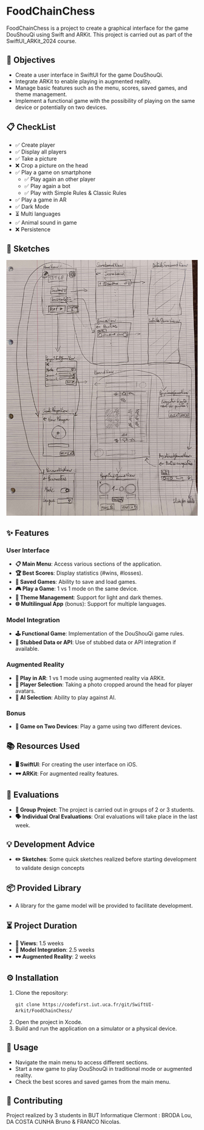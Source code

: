 # FoodChainChess
FoodChainChess is a project to create a graphical interface for the game DouShouQi using Swift and ARKit. This project is carried out as part of the SwiftUI_ARKit_2024 course.

## 🎯 Objectives

- Create a user interface in SwiftUI for the game DouShouQi.
- Integrate ARKit to enable playing in augmented reality.
- Manage basic features such as the menu, scores, saved games, and theme management.
- Implement a functional game with the possibility of playing on the same device or potentially on two devices.

## 📋 CheckList

- ✅ Create player  
- ✅ Display all players  
- ✅ Take a picture  
- ❌ Crop a picture on the head  
- ✅ Play a game on smartphone  
    - ✅ Play again an other player  
    - ✅ Play again a bot  
    - ✅ Play with Simple Rules & Classic Rules  
- ✅ Play a game in AR  
- ✅ Dark Mode  
- ⏳ Multi languages  
- ✅ Animal sound in game  
- ❌ Persistence  
  

## 📖 Sketches

![](./Documentation/maquette.jpeg)


## ✨ Features

### User Interface

- **📋 Main Menu**: Access various sections of the application.
- **🏆 Best Scores**: Display statistics (#wins, #losses).
- **💾 Saved Games**: Ability to save and load games.
- **🎮 Play a Game**: 1 vs 1 mode on the same device.
- **🎨 Theme Management**: Support for light and dark themes.
- **🌐 Multilingual App** (bonus): Support for multiple languages.

### Model Integration

- **🕹️ Functional Game**: Implementation of the DouShouQi game rules.
- **🔗 Stubbed Data or API**: Use of stubbed data or API integration if available.

### Augmented Reality

- **📱 Play in AR**: 1 vs 1 mode using augmented reality via ARKit.
- **📸 Player Selection**: Taking a photo cropped around the head for player avatars.
- **🤖 AI Selection**: Ability to play against AI.

### Bonus

- **📲 Game on Two Devices**: Play a game using two different devices.

## 📚 Resources Used

- **🖥️ SwiftUI**: For creating the user interface on iOS.
- **🕶️ ARKit**: For augmented reality features.

## 📅 Evaluations

- **👥 Group Project**: The project is carried out in groups of 2 or 3 students.
- **🗣️ Individual Oral Evaluations**: Oral evaluations will take place in the last week.

## 💡 Development Advice

- **✏️ Sketches**: Some quick sketches realized before starting development to validate design concepts

## 📦 Provided Library

- A library for the game model will be provided to facilitate development.

## ⏳ Project Duration

- **👀 Views**: 1.5 weeks
- **🔗 Model Integration**: 2.5 weeks
- **🕶️ Augmented Reality**: 2 weeks

## ⚙️ Installation

1. Clone the repository:
    ```
    git clone https://codefirst.iut.uca.fr/git/SwiftUI-Arkit/FoodChainChess/
    ```
2. Open the project in Xcode.
3. Build and run the application on a simulator or a physical device.

## 📖 Usage

- Navigate the main menu to access different sections.
- Start a new game to play DouShouQi in traditional mode or augmented reality.
- Check the best scores and saved games from the main menu.

## 🤝 Contributing

Project realized by 3 students in BUT Informatique Clermont : BRODA Lou, DA COSTA CUNHA Bruno & FRANCO Nicolas.
